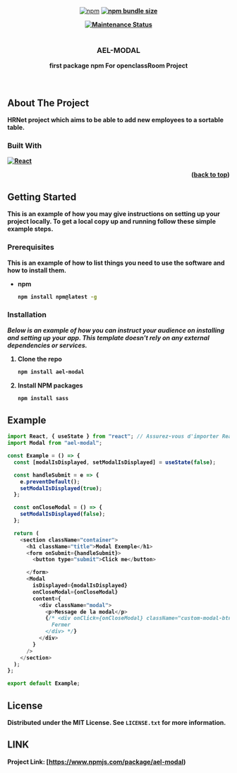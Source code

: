 
<a name="readme-top"></a>

<div align="center">
<a href="https://www.npmjs.com/package/ael-modal"><img alt="npm" src="https://img.shields.io/npm/dw/ael-modal"></a>
<b

<a href="https://www.npmjs.com/package/ael-modal"><img alt="npm bundle size" src="https://img.shields.io/bundlephobia/minzip/ael-modal"></a>

<a href="https://www.npmjs.com/package/ael-modal">

<img alt="Maintenance Status" src="https://img.shields.io/badge/maintenance-active-green.svg" />

</a>

</div>

<!-- PROJECT LOGO -->
<br />
<div align="center">
  <a href="https://github.com/othneildrew/Best-README-Template">
  </a>

  <h3 align="center">AEL-MODAL</h3>

  <p align="center">
first package npm  For openclassRoom Project 
    <br />
    <br />
    <br />
</div>

<!-- ABOUT THE PROJECT -->

## About The Project

HRNet project which aims to be able to add new employees to a sortable table.

### Built With

[![React][React.js]][React-url]

<p align="right">(<a href="#readme-top">back to top</a>)</p>

<!-- GETTING STARTED -->

## Getting Started

This is an example of how you may give instructions on setting up your project locally.
To get a local copy up and running follow these simple example steps.

### Prerequisites

This is an example of how to list things you need to use the software and how to install them.

- npm
  ```sh
  npm install npm@latest -g
  ```

### Installation

_Below is an example of how you can instruct your audience on installing and setting up your app. This template doesn't rely on any external dependencies or services._

1. Clone the repo
   ```sh
   npm install ael-modal
   ```
2. Install NPM packages
   ```sh
   npm install sass
   ```


## Example

```js
import React, { useState } from "react"; // Assurez-vous d'importer React également
import Modal from "ael-modal";

const Example = () => {
  const [modalIsDisplayed, setModalIsDisplayed] = useState(false);

  const handleSubmit = e => {
    e.preventDefault();
    setModalIsDisplayed(true);
  };

  const onCloseModal = () => {
    setModalIsDisplayed(false);
  };

  return (
    <section className="container">
      <h1 className="title">Modal Exemple</h1>
      <form onSubmit={handleSubmit}>
        <button type="submit">Click me</button>

      </form>
      <Modal
        isDisplayed={modalIsDisplayed}
        onCloseModal={onCloseModal}
        content={
          <div className="modal">
            <p>Message de la modal</p> 
            {/* <div onClick={onCloseModal} className="custom-modal-btn-close">
              Fermer
            </div> */}
          </div>
        }
      />
    </section>
  );
};

export default Example;
```

<!-- LICENSE -->

## License

Distributed under the MIT License. See `LICENSE.txt` for more information.

<!-- CONTACT -->

## LINK

Project Link: [https://www.npmjs.com/package/ael-modal)

<!-- MARKDOWN LINKS & IMAGES -->

[React.js]: https://img.shields.io/badge/React-20232A?style=for-the-badge&logo=react&logoColor=61DAFB
[React-url]: https://reactjs.org/
